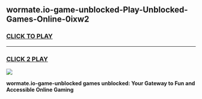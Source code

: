 
## wormate.io-game-unblocked-Play-Unblocked-Games-Online-0ixw2
<h3>
<a href="https://premium76.site?title=wormate.io-game-unblocked&ref=24A">CLICK TO PLAY</a></h3>
<hr>

<h3>
<a href="https://premium76.site?title=wormate.io-game-unblocked&ref=24A">CLICK 2 PLAY</a>
  
</h3>

<a href="https://premium76.site?title=wormate.io-game-unblocked&ref=24A"><img src="https://clearcache.store/games.png"></a>


**wormate.io-game-unblocked games unblocked: Your Gateway to Fun and Accessible Online Gaming**
